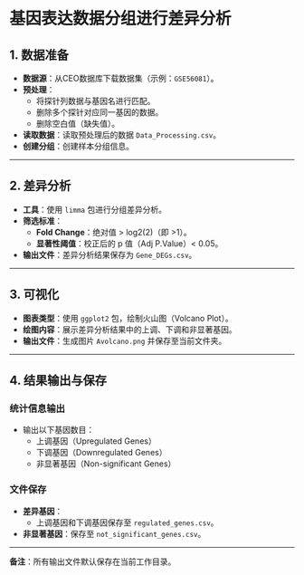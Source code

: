# 基因表达数据分组进行差异分析

## 1. 数据准备
- **数据源**：从CEO数据库下载数据集（示例：`GSE56081`）。
- **预处理**：
  - 将探针列数据与基因名进行匹配。
  - 删除多个探针对应同一基因的数据。
  - 删除空白值（缺失值）。
- **读取数据**：读取预处理后的数据 `Data_Processing.csv`。
- **创建分组**：创建样本分组信息。

---

## 2. 差异分析
- **工具**：使用 `limma` 包进行分组差异分析。
- **筛选标准**：
  - **Fold Change**：绝对值 > log2(2)（即 >1）。
  - **显著性阈值**：校正后的 p 值（Adj P.Value）< 0.05。
- **输出文件**：差异分析结果保存为 `Gene_DEGs.csv`。

---

## 3. 可视化
- **图表类型**：使用 `ggplot2` 包，绘制火山图（Volcano Plot）。
- **绘图内容**：展示差异分析结果中的上调、下调和非显著基因。
- **输出文件**：生成图片 `Avolcano.png` 并保存至当前文件夹。

---

## 4. 结果输出与保存
### 统计信息输出
- 输出以下基因数目：
  - 上调基因（Upregulated Genes）
  - 下调基因（Downregulated Genes）
  - 非显著基因（Non-significant Genes）

### 文件保存
- **差异基因**：
  - 上调基因和下调基因保存至 `regulated_genes.csv`。
- **非显著基因**：保存至 `not_significant_genes.csv`。

---

**备注**：所有输出文件默认保存在当前工作目录。
